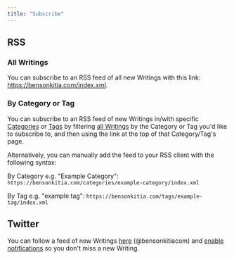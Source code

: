 ```yaml
---
title: "Subscribe"
---
```


## RSS

### All Writings

You can subscribe to an RSS feed of all new Writings with this link: <https://bensonkitia.com/index.xml>.

### By Category or Tag

You can subscribe to an RSS feed of new Writings in/with specific [Categories](/categories) or [Tags](/tags) by filtering [all Writings](/writings) by the Category or Tag you'd like to subscribe to, and then using the link at the top of that Category/Tag's page.

Alternatively, you can manually add the feed to your RSS client with the following syntax:

By Category e.g. "Example Category": `https://bensonkitia.com/categories/example-category/index.xml`

By Tag e.g. "example tag": `https://bensonkitia.com/tags/example-tag/index.xml`

## Twitter

You can follow a feed of new Writings [here](https://twitter.com/bensonkitiacom) (@bensonkitiacom) and [enable notifications](https://help.twitter.com/en/managing-your-account/notifications-on-mobile-devices) so you don't miss a new Writing.
